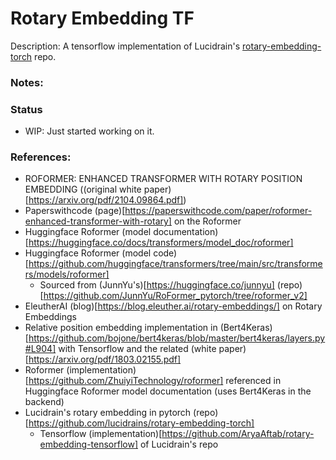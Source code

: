 # Rotary Embedding TF


Description: A tensorflow implementation of Lucidrain's [rotary-embedding-torch](https://github.com/lucidrains/rotary-embedding-torch) repo.


### Notes:


### Status 

 * WIP: Just started working on it.


### References:

 - ROFORMER: ENHANCED TRANSFORMER WITH ROTARY POSITION EMBEDDING ((original white paper)[https://arxiv.org/pdf/2104.09864.pdf])
 - Paperswithcode (page)[https://paperswithcode.com/paper/roformer-enhanced-transformer-with-rotary] on the Roformer
 - Huggingface Roformer (model documentation)[https://huggingface.co/docs/transformers/model_doc/roformer]
 - Huggingface Roformer (model code)[https://github.com/huggingface/transformers/tree/main/src/transformers/models/roformer]
     - Sourced from (JunnYu's)[https://huggingface.co/junnyu] (repo)[https://github.com/JunnYu/RoFormer_pytorch/tree/roformer_v2]
 - EleutherAI (blog)[https://blog.eleuther.ai/rotary-embeddings/] on Rotary Embeddings
 - Relative position embedding implementation in (Bert4Keras)[https://github.com/bojone/bert4keras/blob/master/bert4keras/layers.py#L904] with Tensorflow and the related (white paper)[https://arxiv.org/pdf/1803.02155.pdf]
 - Roformer (implementation)[https://github.com/ZhuiyiTechnology/roformer] referenced in Huggingface Roformer model documentation (uses Bert4Keras in the backend)
 - Lucidrain's rotary embedding in pytorch (repo)[https://github.com/lucidrains/rotary-embedding-torch]
    - Tensorflow (implementation)[https://github.com/AryaAftab/rotary-embedding-tensorflow] of Lucidrain's repo
